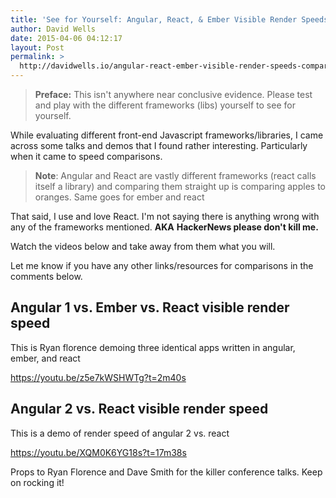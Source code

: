 ```yaml
---
title: 'See for Yourself: Angular, React, & Ember Visible Render Speeds Compared'
author: David Wells
date: 2015-04-06 04:12:17
layout: Post
permalink: >
  http://davidwells.io/angular-react-ember-visible-render-speeds-compared/
---
```


<blockquote><strong>Preface:</strong> This isn't anywhere near conclusive evidence. Please test and play with the different frameworks (libs) yourself to see for yourself.</blockquote>
While evaluating different front-end Javascript frameworks/libraries, I came across some talks and demos that I found rather interesting. Particularly when it came to speed comparisons.
<blockquote><strong>Note</strong>: Angular and React are vastly different frameworks (react calls itself a library) and comparing them straight up is comparing apples to oranges. Same goes for ember and react</blockquote>
That said, I use and love React. I'm not saying there is anything wrong with any of the frameworks mentioned. <strong>AKA</strong> <strong>HackerNews please don't kill me.</strong>

Watch the videos below and take away from them what you will.

Let me know if you have any other links/resources for comparisons in the comments below.

<h2>Angular 1 vs. Ember vs. React visible render speed</h2>

This is Ryan florence demoing three identical apps written in angular, ember, and react

https://youtu.be/z5e7kWSHWTg?t=2m40s

<h2>Angular 2 vs. React visible render speed</h2>

This is a demo of render speed of angular 2 vs. react

https://youtu.be/XQM0K6YG18s?t=17m38s

Props to Ryan Florence and Dave Smith for the killer conference talks. Keep on rocking it!
